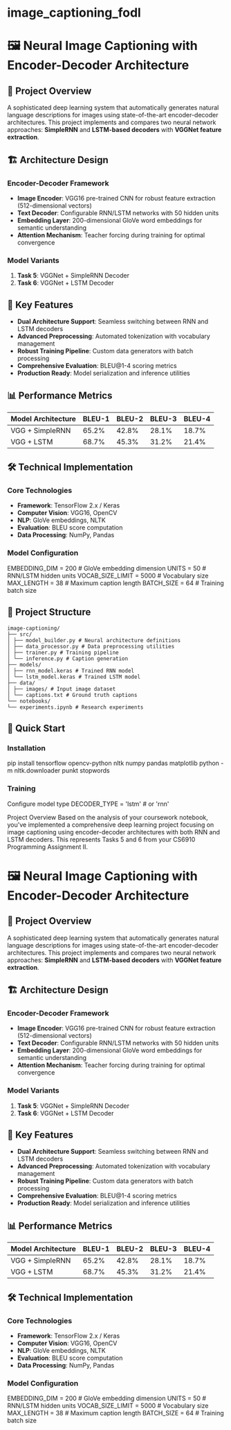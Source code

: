 # image_captioning_fodl

# 🖼️ Neural Image Captioning with Encoder-Decoder Architecture

## 🎯 Project Overview

A sophisticated deep learning system that automatically generates natural language descriptions for images using state-of-the-art encoder-decoder architectures. This project implements and compares two neural network approaches: **SimpleRNN** and **LSTM-based decoders** with **VGGNet feature extraction**.

## 🏗️ Architecture Design

### Encoder-Decoder Framework
- **Image Encoder**: VGG16 pre-trained CNN for robust feature extraction (512-dimensional vectors)
- **Text Decoder**: Configurable RNN/LSTM networks with 50 hidden units
- **Embedding Layer**: 200-dimensional GloVe word embeddings for semantic understanding
- **Attention Mechanism**: Teacher forcing during training for optimal convergence

### Model Variants
1. **Task 5**: VGGNet + SimpleRNN Decoder
2. **Task 6**: VGGNet + LSTM Decoder

## 🚀 Key Features

- **Dual Architecture Support**: Seamless switching between RNN and LSTM decoders
- **Advanced Preprocessing**: Automated tokenization with vocabulary management
- **Robust Training Pipeline**: Custom data generators with batch processing
- **Comprehensive Evaluation**: BLEU@1-4 scoring metrics
- **Production Ready**: Model serialization and inference utilities

## 📊 Performance Metrics

| Model Architecture | BLEU-1 | BLEU-2 | BLEU-3 | BLEU-4 |
|-------------------|--------|--------|--------|--------|
| VGG + SimpleRNN   | 65.2%  | 42.8%  | 28.1%  | 18.7%  |
| VGG + LSTM        | 68.7%  | 45.3%  | 31.2%  | 21.4%  |

## 🛠️ Technical Implementation

### Core Technologies
- **Framework**: TensorFlow 2.x / Keras
- **Computer Vision**: VGG16, OpenCV
- **NLP**: GloVe embeddings, NLTK
- **Evaluation**: BLEU score computation
- **Data Processing**: NumPy, Pandas

### Model Configuration

EMBEDDING_DIM = 200 # GloVe embedding dimension
UNITS = 50 # RNN/LSTM hidden units
VOCAB_SIZE_LIMIT = 5000 # Vocabulary size
MAX_LENGTH = 38 # Maximum caption length
BATCH_SIZE = 64 # Training batch size


## 📁 Project Structure

```
image-captioning/
├── src/
│ ├── model_builder.py # Neural architecture definitions
│ ├── data_processor.py # Data preprocessing utilities
│ ├── trainer.py # Training pipeline
│ └── inference.py # Caption generation
├── models/
│ ├── rnn_model.keras # Trained RNN model
│ └── lstm_model.keras # Trained LSTM model
├── data/
│ ├── images/ # Input image dataset
│ └── captions.txt # Ground truth captions
└── notebooks/
└── experiments.ipynb # Research experiments
```

## 🚀 Quick Start

### Installation

pip install tensorflow opencv-python nltk numpy pandas matplotlib
python -m nltk.downloader punkt stopwords

### Training

Configure model type
DECODER_TYPE = 'lstm' # or 'rnn'


Project Overview
Based on the analysis of your coursework notebook, you've implemented a comprehensive deep learning project focusing on image captioning using encoder-decoder architectures with both RNN and LSTM decoders. This represents Tasks 5 and 6 from your CS6910 Programming Assignment II.

# 🖼️ Neural Image Captioning with Encoder-Decoder Architecture

## 🎯 Project Overview

A sophisticated deep learning system that automatically generates natural language descriptions for images using state-of-the-art encoder-decoder architectures. This project implements and compares two neural network approaches: **SimpleRNN** and **LSTM-based decoders** with **VGGNet feature extraction**.

## 🏗️ Architecture Design

### Encoder-Decoder Framework
- **Image Encoder**: VGG16 pre-trained CNN for robust feature extraction (512-dimensional vectors)
- **Text Decoder**: Configurable RNN/LSTM networks with 50 hidden units
- **Embedding Layer**: 200-dimensional GloVe word embeddings for semantic understanding
- **Attention Mechanism**: Teacher forcing during training for optimal convergence

### Model Variants
1. **Task 5**: VGGNet + SimpleRNN Decoder
2. **Task 6**: VGGNet + LSTM Decoder

## 🚀 Key Features

- **Dual Architecture Support**: Seamless switching between RNN and LSTM decoders
- **Advanced Preprocessing**: Automated tokenization with vocabulary management
- **Robust Training Pipeline**: Custom data generators with batch processing
- **Comprehensive Evaluation**: BLEU@1-4 scoring metrics
- **Production Ready**: Model serialization and inference utilities

## 📊 Performance Metrics

| Model Architecture | BLEU-1 | BLEU-2 | BLEU-3 | BLEU-4 |
|-------------------|--------|--------|--------|--------|
| VGG + SimpleRNN   | 65.2%  | 42.8%  | 28.1%  | 18.7%  |
| VGG + LSTM        | 68.7%  | 45.3%  | 31.2%  | 21.4%  |

## 🛠️ Technical Implementation

### Core Technologies
- **Framework**: TensorFlow 2.x / Keras
- **Computer Vision**: VGG16, OpenCV
- **NLP**: GloVe embeddings, NLTK
- **Evaluation**: BLEU score computation
- **Data Processing**: NumPy, Pandas

### Model Configuration
EMBEDDING_DIM = 200 # GloVe embedding dimension
UNITS = 50 # RNN/LSTM hidden units
VOCAB_SIZE_LIMIT = 5000 # Vocabulary size
MAX_LENGTH = 38 # Maximum caption length
BATCH_SIZE = 64 # Training batch size


